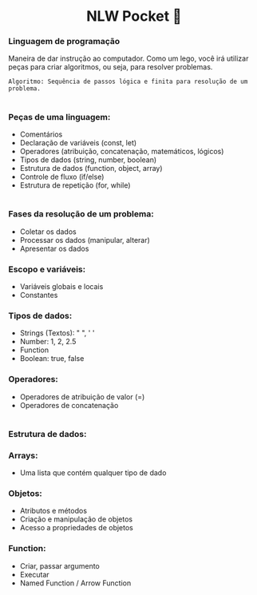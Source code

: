 <h1 align="center"> NLW Pocket 🚀 </h1>

### Linguagem de programação

Maneira de dar instrução ao computador.
Como um lego, você irá utilizar peças para criar algoritmos, ou seja, para resolver problemas.

    Algoritmo: Sequência de passos lógica e finita para resolução de um problema.

#

### Peças de uma linguagem:

- Comentários
- Declaração de variáveis (const, let)
- Operadores (atribuição, concatenação, matemáticos, lógicos)
- Tipos de dados (string, number, boolean)
- Estrutura de dados (function, object, array)
- Controle de fluxo (if/else)
- Estrutura de repetição (for, while)

#

### Fases da resolução de um problema:

- Coletar os dados
- Processar os dados (manipular, alterar)
- Apresentar os dados

### Escopo e variáveis:

- Variáveis globais e locais
- Constantes

### Tipos de dados:

- Strings (Textos): " ", ' '
- Number: 1, 2, 2.5
- Function
- Boolean: true, false

### Operadores:

- Operadores de atribuição de valor (=)
- Operadores de concatenação

#

### Estrutura de dados:

### Arrays:

- Uma lista que contém qualquer tipo de dado

### Objetos:

- Atributos e métodos
- Criação e manipulação de objetos
- Acesso a propriedades de objetos

### Function:

- Criar, passar argumento
- Executar
- Named Function / Arrow Function
